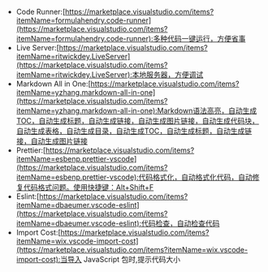 * Code Runner:[https://marketplace.visualstudio.com/items?itemName=formulahendry.code-runner](https://marketplace.visualstudio.com/items?itemName=formulahendry.code-runner):多种代码一键运行，方便省事    
* Live Server:[https://marketplace.visualstudio.com/items?itemName=ritwickdey.LiveServer](https://marketplace.visualstudio.com/items?itemName=ritwickdey.LiveServer):本地服务器，方便调试    
* Markdown All in One:[https://marketplace.visualstudio.com/items?itemName=yzhang.markdown-all-in-one](https://marketplace.visualstudio.com/items?itemName=yzhang.markdown-all-in-one):Markdown语法高亮，自动生成TOC，自动生成标题，自动生成链接，自动生成图片链接，自动生成代码块，自动生成表格，自动生成目录，自动生成TOC，自动生成标题，自动生成链接，自动生成图片链接  
* Prettier:[https://marketplace.visualstudio.com/items?itemName=esbenp.prettier-vscode](https://marketplace.visualstudio.com/items?itemName=esbenp.prettier-vscode):代码格式化，自动格式化代码，自动修复代码格式问题。使用快捷键：Alt+Shift+F  
* Eslint:[https://marketplace.visualstudio.com/items?itemName=dbaeumer.vscode-eslint](https://marketplace.visualstudio.com/items?itemName=dbaeumer.vscode-eslint):代码检查，自动检查代码  
* Import Cost:[https://marketplace.visualstudio.com/items?itemName=wix.vscode-import-cost](https://marketplace.visualstudio.com/items?itemName=wix.vscode-import-cost):当导入 JavaScript 包时,提示代码大小  
